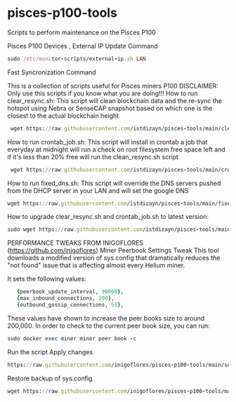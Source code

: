 # pisces-p100-tools
Scripts to perform maintenance on the Pisces P100


Pisces P100 Devices , External IP Update Command 
```ruby
sudo /etc/monitor-scripts/external-ip.sh LAN
```

Fast Syncronization Command 


This is a collection of scripts useful for Pisces miners P100
DISCLAIMER: Only use this scripts if you know what you are doing!!!
How to run clear_resync.sh:
This script will clean blockchain data and the re-sync the hotspot using Nebra or SenseCAP snapshot based on which one is the closest to the actual blockchain height

```ruby
 wget https://raw.githubusercontent.com/istdizayn/pisces-tools/main/clear_resync.sh -O - | sudo bash
```
How to run crontab_job.sh:
This script will install in crontab a job that everyday at midnight will run a check on root filesystem free space left and if it's less than 20% free will run the clean_resync.sh script

```ruby
 wget https://raw.githubusercontent.com/istdizayn/pisces-tools/main/crontab_job.sh -O - | sudo bash
```
How to run fixed_dns.sh:
This script will override the DNS servers pushed from the DHCP server in your LAN and will set the google DNS

```ruby
wget https://raw.githubusercontent.com/istdizayn/pisces-tools/main/fixed_dns.sh -O - | sudo bash
```
How to upgrade clear_resync.sh and crontab_job.sh to latest version:
```ruby
sudo wget https://raw.githubusercontent.com/istdizayn/pisces-tools/main/clear_resync.sh -O /usr/bin/clear_resync.sh
```
PERFORMANCE TWEAKS FROM INIGOFLORES (https://github.com/inigoflores)
Miner Peerbook Settings Tweak
This tool downloads a modified version of sys.config that dramatically reduces the "not found" issue that is affecting almost every Helium miner.

It sets the following values:
```ruby
   {peerbook_update_interval, 90000},
   {max_inbound_connections, 200},
   {outbound_gossip_connections, 50},
```   
   
These values have shown to increase the peer books size to around 200,000. In order to check to the current peer book size, you can run:

```ruby
sudo docker exec miner miner peer book -c
```

Run the script
Apply changes
```ruby
https://raw.githubusercontent.com/inigoflores/pisces-p100-tools/main/setting_tweaks/apply.sh -O - | sudo bash
```

Restore backup of sys.config
```ruby
wget https://raw.githubusercontent.com/inigoflores/pisces-p100-tools/main/setting_tweaks/restore.sh -O - | sudo bash
```
